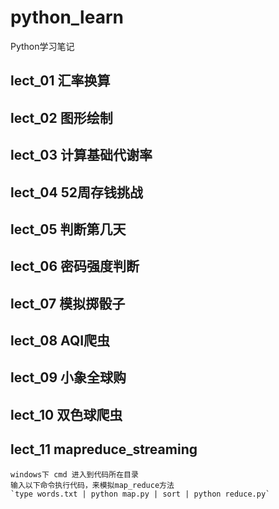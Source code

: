 # python_learn
Python学习笔记

## lect_01 汇率换算

## lect_02 图形绘制

## lect_03 计算基础代谢率

## lect_04 52周存钱挑战

## lect_05 判断第几天

## lect_06 密码强度判断

## lect_07 模拟掷骰子

## lect_08 AQI爬虫

## lect_09 小象全球购

## lect_10 双色球爬虫

## lect_11 mapreduce_streaming
    windows下 cmd 进入到代码所在目录
    输入以下命令执行代码，来模拟map_reduce方法
    `type words.txt | python map.py | sort | python reduce.py`
